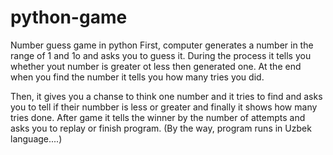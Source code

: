 # python-game
Number guess game in python
First, computer generates a number in the range of 1 and 1o and asks you to guess it. During the process it tells you whether yout number is greater ot less then generated one. At the end when you find the number it tells you how many tries you did. 

Then, it gives you a chanse to think one number and it tries to find and asks you to tell if their numbber is less or greater and finally it shows how many tries done. After game it tells the winner by the number of attempts and asks you to replay or finish program.
(By the way, program runs in Uzbek language....)

